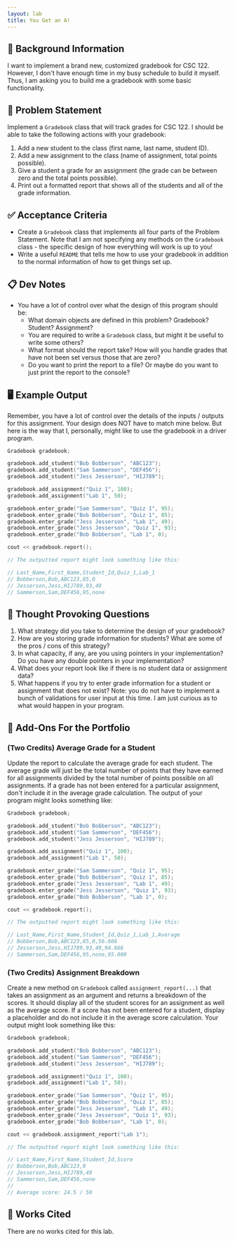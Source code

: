 ```yaml
---
layout: lab
title: You Get an A!
---
```


## 🔖 Background Information

I want to implement a brand new, customized gradebook for CSC 122. However, I don't have enough time in my busy schedule to build it myself. Thus, I am asking you to build me a gradebook with some basic functionality.

## 🎯 Problem Statement

Implement a `Gradebook` class that will track grades for CSC 122. I should be able to take the following actions with your gradebook:

1. Add a new student to the class (first name, last name, student ID).
2. Add a new assignment to the class (name of assignment, total points possible).
3. Give a student a grade for an assignment (the grade can be between zero and the total points possible).
4. Print out a formatted report that shows all of the students and all of the grade information.

## ✅ Acceptance Criteria

* Create a `Gradebook` class that implements all four parts of the Problem Statement. Note that I am not specifying any methods on the `Gradebook` class - the specific design of how everything will work is up to you!
* Write a useful `README` that tells me how to use your gradebook in addition to the normal information of how to get things set up.

## 📋 Dev Notes

* You have a lot of control over what the design of this program should be:
  * What domain objects are defined in this problem? Gradebook? Student? Assignment?
  * You are required to write a `Gradebook` class, but might it be useful to write some others?
  * What format should the report take? How will you handle grades that have not been set versus those that are zero?
  * Do you want to print the report to a file? Or maybe do you want to just print the report to the console?

## 🖥️ Example Output

Remember, you have a lot of control over the details of the inputs / outputs for this assignment. Your design does NOT have to match mine below. But here is the way that I, personally, might like to use the gradebook in a driver program.

```cpp
Gradebook gradebook;

gradebook.add_student("Bob Bobberson", "ABC123");
gradebook.add_student("Sam Sammerson", "DEF456");
gradebook.add_student("Jess Jesserson", "HIJ789");

gradebook.add_assignment("Quiz 1", 100);
gradebook.add_assignment("Lab 1", 50);

gradebook.enter_grade("Sam Sammerson", "Quiz 1", 95);
gradebook.enter_grade("Bob Bobberson", "Quiz 1", 85);
gradebook.enter_grade("Jess Jesserson", "Lab 1", 49);
gradebook.enter_grade("Jess Jesserson", "Quiz 1", 93);
gradebook.enter_grade("Bob Bobberson", "Lab 1", 0);

cout << gradebook.report();

// The outputted report might look something like this:

// Last_Name,First_Name,Student_Id,Quiz_1,Lab_1
// Bobberson,Bob,ABC123,85,0
// Jesserson,Jess,HIJ789,93,49
// Sammerson,Sam,DEF456,95,none
```

## 📝 Thought Provoking Questions

1. What strategy did you take to determine the design of your gradebook?
2. How are you storing grade information for students? What are some of the pros / cons of this strategy?
3. In what capacity, if any, are you using pointers in your implementation? Do you have any double pointers in your implementation?
4. What does your report look like if there is no student data or assignment data?
5. What happens if you try to enter grade information for a student or assignment that does not exist? Note: you do not have to implement a bunch of validations for user input at this time. I am just curious as to what would happen in your program.

## 💼 Add-Ons For the Portfolio

### (Two Credits) Average Grade for a Student

Update the report to calculate the average grade for each student. The average grade will just be the total number of points that they have earned for all assignments divided by the total number of points possible on all assignments. If a grade has not been entered for a particular assignment, don't include it in the average grade calculation. The output of your program might looks something like:

```cpp
Gradebook gradebook;

gradebook.add_student("Bob Bobberson", "ABC123");
gradebook.add_student("Sam Sammerson", "DEF456");
gradebook.add_student("Jess Jesserson", "HIJ789");

gradebook.add_assignment("Quiz 1", 100);
gradebook.add_assignment("Lab 1", 50);

gradebook.enter_grade("Sam Sammerson", "Quiz 1", 95);
gradebook.enter_grade("Bob Bobberson", "Quiz 1", 85);
gradebook.enter_grade("Jess Jesserson", "Lab 1", 49);
gradebook.enter_grade("Jess Jesserson", "Quiz 1", 93);
gradebook.enter_grade("Bob Bobberson", "Lab 1", 0);

cout << gradebook.report();

// The outputted report might look something like this:

// Last_Name,First_Name,Student_Id,Quiz_1,Lab_1,Average
// Bobberson,Bob,ABC123,85,0,56.666
// Jesserson,Jess,HIJ789,93,49,94.666
// Sammerson,Sam,DEF456,95,none,95.000
```

### (Two Credits) Assignment Breakdown

Create a new method on `Gradebook` called `assignment_report(...)` that takes an assignment as an argument and returns a breakdown of the scores. It should display all of the student scores for an assignment as well as the average score. If a score has not been entered for a student, display a placeholder and do not include it in the average score calculation. Your output might look something like this:

```cpp
Gradebook gradebook;

gradebook.add_student("Bob Bobberson", "ABC123");
gradebook.add_student("Sam Sammerson", "DEF456");
gradebook.add_student("Jess Jesserson", "HIJ789");

gradebook.add_assignment("Quiz 1", 100);
gradebook.add_assignment("Lab 1", 50);

gradebook.enter_grade("Sam Sammerson", "Quiz 1", 95);
gradebook.enter_grade("Bob Bobberson", "Quiz 1", 85);
gradebook.enter_grade("Jess Jesserson", "Lab 1", 49);
gradebook.enter_grade("Jess Jesserson", "Quiz 1", 93);
gradebook.enter_grade("Bob Bobberson", "Lab 1", 0);

cout << gradebook.assignment_report("Lab 1");

// The outputted report might look something like this:

// Last_Name,First_Name,Student_Id,Score
// Bobberson,Bob,ABC123,0
// Jesserson,Jess,HIJ789,49
// Sammerson,Sam,DEF456,none
//
// Average score: 24.5 / 50
```

## 📘 Works Cited

There are no works cited for this lab.
